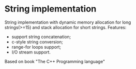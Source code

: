 # String implementation
String implementation with dynamic memory allocation for long strings(>=15) and stack allocation for short strings.
Features:
- support string concatenation;
- c-style string conversion;
- range-for loops support;
- I/O stream support.

Based on book "The C++ Programming language"
